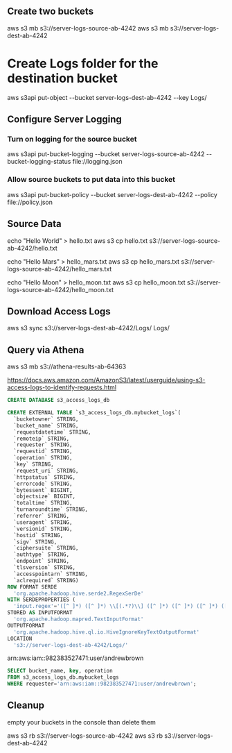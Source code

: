 ## Create two buckets

aws s3 mb s3://server-logs-source-ab-4242
aws s3 mb s3://server-logs-dest-ab-4242

# Create Logs folder for the destination bucket

aws s3api put-object --bucket server-logs-dest-ab-4242 --key Logs/

## Configure Server Logging

### Turn on logging for the source bucket
aws s3api put-bucket-logging --bucket server-logs-source-ab-4242 --bucket-logging-status file://logging.json

### Allow source buckets to put data into this bucket
aws s3api put-bucket-policy --bucket server-logs-dest-ab-4242 --policy file://policy.json 

## Source Data

echo "Hello World" > hello.txt
aws s3 cp hello.txt s3://server-logs-source-ab-4242/hello.txt

echo "Hello Mars" > hello_mars.txt
aws s3 cp hello_mars.txt s3://server-logs-source-ab-4242/hello_mars.txt

echo "Hello Moon" > hello_moon.txt
aws s3 cp hello_moon.txt s3://server-logs-source-ab-4242/hello_moon.txt

## Download Access Logs

aws s3 sync s3://server-logs-dest-ab-4242/Logs/ Logs/

## Query via Athena

aws s3 mb s3://athena-results-ab-64363

https://docs.aws.amazon.com/AmazonS3/latest/userguide/using-s3-access-logs-to-identify-requests.html


```sql
CREATE DATABASE s3_access_logs_db
```

```sql
CREATE EXTERNAL TABLE `s3_access_logs_db.mybucket_logs`(
  `bucketowner` STRING, 
  `bucket_name` STRING, 
  `requestdatetime` STRING, 
  `remoteip` STRING, 
  `requester` STRING, 
  `requestid` STRING, 
  `operation` STRING, 
  `key` STRING, 
  `request_uri` STRING, 
  `httpstatus` STRING, 
  `errorcode` STRING, 
  `bytessent` BIGINT, 
  `objectsize` BIGINT, 
  `totaltime` STRING, 
  `turnaroundtime` STRING, 
  `referrer` STRING, 
  `useragent` STRING, 
  `versionid` STRING, 
  `hostid` STRING, 
  `sigv` STRING, 
  `ciphersuite` STRING, 
  `authtype` STRING, 
  `endpoint` STRING, 
  `tlsversion` STRING,
  `accesspointarn` STRING,
  `aclrequired` STRING)
ROW FORMAT SERDE 
  'org.apache.hadoop.hive.serde2.RegexSerDe' 
WITH SERDEPROPERTIES ( 
  'input.regex'='([^ ]*) ([^ ]*) \\[(.*?)\\] ([^ ]*) ([^ ]*) ([^ ]*) ([^ ]*) ([^ ]*) (\"[^\"]*\"|-) (-|[0-9]*) ([^ ]*) ([^ ]*) ([^ ]*) ([^ ]*) ([^ ]*) ([^ ]*) (\"[^\"]*\"|-) ([^ ]*)(?: ([^ ]*) ([^ ]*) ([^ ]*) ([^ ]*) ([^ ]*) ([^ ]*) ([^ ]*) ([^ ]*))?.*$') 
STORED AS INPUTFORMAT 
  'org.apache.hadoop.mapred.TextInputFormat' 
OUTPUTFORMAT 
  'org.apache.hadoop.hive.ql.io.HiveIgnoreKeyTextOutputFormat'
LOCATION
  's3://server-logs-dest-ab-4242/Logs/'
```

arn:aws:iam::982383527471:user/andrewbrown


```sql
SELECT bucket_name, key, operation
FROM s3_access_logs_db.mybucket_logs 
WHERE requester='arn:aws:iam::982383527471:user/andrewbrown';
```

## Cleanup

empty your buckets in the console than delete them

aws s3 rb s3://server-logs-source-ab-4242
aws s3 rb s3://server-logs-dest-ab-4242